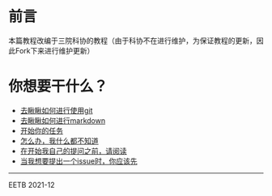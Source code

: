 # 前言

本篇教程改编于三院科协的教程（由于科协不在进行维护，为保证教程的更新，因此Fork下来进行维护更新）

# 你想要干什么？

- [去瞅瞅如何进行使用git](https://github.com/GUET-EETB/ORG-POLICY/blob/master/mdflies/StartWithGit/StartWithGit.md)
- [去瞅瞅如何进行markdown](https://github.com/GUET-EETB/ORG-POLICY/blob/master/mdflies/StartWithMarkdown/StartWithMarkdown.md)
- [开始你的任务](https://github.com/GUET-EETB/GitHub-exercise/blob/main/YourAssessment.md)
- [怎么办，我什么都不知道](https://github.com/GUET-EETB/ORG-POLICY/blob/master/mdflies/IM_SO_VEGETABLE/IM_SO_VEGETABLE.MD)  
- [在开始我自己的提问之前，请阅读](https://github.com/GUET-EETB/How-To-Ask-Questions-The-Smart-Way/blob/main/README-zh_CN.md)
- [当我想要提出一个issue时，你应该先](https://github.com/GUET-EETB/How-To-Create-A-Issue)

---

EETB
2021-12
